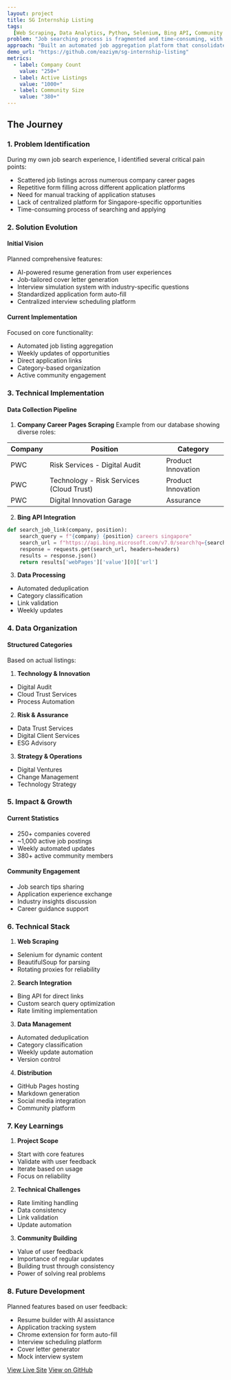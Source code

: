 ```yaml
---
layout: project
title: SG Internship Listing
tags:
  [Web Scraping, Data Analytics, Python, Selenium, Bing API, Community Building]
problem: "Job searching process is fragmented and time-consuming, with students spending hours manually searching across multiple platforms and filling repetitive applications"
approach: "Built an automated job aggregation platform that consolidates opportunities across 250+ companies, with weekly updates and a growing community of 380+ students"
demo_url: "https://github.com/eaziym/sg-internship-listing"
metrics:
  - label: Company Count
    value: "250+"
  - label: Active Listings
    value: "1000+"
  - label: Community Size
    value: "380+"
---
```


## The Journey

### 1. Problem Identification

During my own job search experience, I identified several critical pain points:

- Scattered job listings across numerous company career pages
- Repetitive form filling across different application platforms
- Need for manual tracking of application statuses
- Lack of centralized platform for Singapore-specific opportunities
- Time-consuming process of searching and applying

### 2. Solution Evolution

#### Initial Vision

Planned comprehensive features:

- AI-powered resume generation from user experiences
- Job-tailored cover letter generation
- Interview simulation system with industry-specific questions
- Standardized application form auto-fill
- Centralized interview scheduling platform

#### Current Implementation

Focused on core functionality:

- Automated job listing aggregation
- Weekly updates of opportunities
- Direct application links
- Category-based organization
- Active community engagement

### 3. Technical Implementation

#### Data Collection Pipeline

1. **Company Career Pages Scraping**
   Example from our database showing diverse roles:

| Company | Position                                 | Category           |
| ------- | ---------------------------------------- | ------------------ |
| PWC     | Risk Services - Digital Audit            | Product Innovation |
| PWC     | Technology - Risk Services (Cloud Trust) | Product Innovation |
| PWC     | Digital Innovation Garage                | Assurance          |

2. **Bing API Integration**

```python
def search_job_link(company, position):
    search_query = f"{company} {position} careers singapore"
    search_url = f"https://api.bing.microsoft.com/v7.0/search?q={search_query}"
    response = requests.get(search_url, headers=headers)
    results = response.json()
    return results['webPages']['value'][0]['url']
```

3. **Data Processing**

- Automated deduplication
- Category classification
- Link validation
- Weekly updates

### 4. Data Organization

#### Structured Categories

Based on actual listings:

1. **Technology & Innovation**

- Digital Audit
- Cloud Trust Services
- Process Automation

2. **Risk & Assurance**

- Data Trust Services
- Digital Client Services
- ESG Advisory

3. **Strategy & Operations**

- Digital Ventures
- Change Management
- Technology Strategy

### 5. Impact & Growth

#### Current Statistics

- 250+ companies covered
- ~1,000 active job postings
- Weekly automated updates
- 380+ active community members

#### Community Engagement

- Job search tips sharing
- Application experience exchange
- Industry insights discussion
- Career guidance support

### 6. Technical Stack

1. **Web Scraping**

- Selenium for dynamic content
- BeautifulSoup for parsing
- Rotating proxies for reliability

2. **Search Integration**

- Bing API for direct links
- Custom search query optimization
- Rate limiting implementation

3. **Data Management**

- Automated deduplication
- Category classification
- Weekly update automation
- Version control

4. **Distribution**

- GitHub Pages hosting
- Markdown generation
- Social media integration
- Community platform

### 7. Key Learnings

1. **Project Scope**

- Start with core features
- Validate with user feedback
- Iterate based on usage
- Focus on reliability

2. **Technical Challenges**

- Rate limiting handling
- Data consistency
- Link validation
- Update automation

3. **Community Building**

- Value of user feedback
- Importance of regular updates
- Building trust through consistency
- Power of solving real problems

### 8. Future Development

Planned features based on user feedback:

- Resume builder with AI assistance
- Application tracking system
- Chrome extension for form auto-fill
- Interview scheduling platform
- Cover letter generator
- Mock interview system

[View Live Site](https://eaziym.github.io/sg-internship-listing)
[View on GitHub](https://github.com/eaziym/sg-internship-listing)

